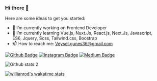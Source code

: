 ### Hi there 👋



Here are some ideas to get you started:

- 🔭 I’m currently working on Frontend Developer
- 🌱 I’m currently learning Vue.js, Nuxt.Js, React.js, Next.Js, Javascript, ES6, Jquery, Scss, Tailwind.css, Boostrap
- 📫 How to reach me: Veysel.gunes36@gmail.com
  
[![Github Badge](https://img.shields.io/badge/-Github-000?style=quare&labelColor=000&logo=Github&logoColor=white&link=link)](link) 
[![Instagram Badge](https://img.shields.io/badge/-Instagram-C13584?style=flat-quare&labelColor=C13584&logo=instagram&logoColor=white&link=link)](link) 
[![Medium Badge](https://img.shields.io/badge/-Medium-757575?style=flat-quare&labelColor=757575&logo=Medium&logoColor=white&link=link)](link) 


![Github stats 2](https://github-readme-stats.vercel.app/api?username=FYvgunes&show_icons=true&theme=dracula)

[![willianrod's wakatime stats](https://github-readme-stats.vercel.app/api/wakatime?username=willianrod)](https://github.com/anuraghazra/github-readme-stats)



